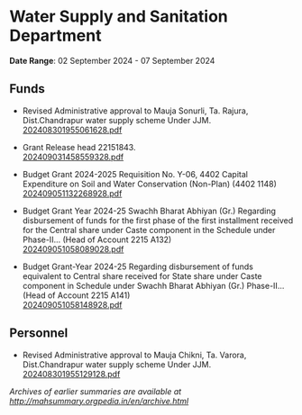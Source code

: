 # Water Supply and Sanitation Department

**Date Range**: 02 September 2024 - 07 September 2024


## Funds
- Revised Administrative approval to Mauja Sonurli, Ta. Rajura, Dist.Chandrapur water supply scheme Under JJM.\
  [202408301955061628.pdf](https://gr.maharashtra.gov.in/Site/Upload/Government%20Resolutions/English/202408301955061628.pdf)

- Grant Release head 22151843.\
  [202409031458559328.pdf](https://gr.maharashtra.gov.in/Site/Upload/Government%20Resolutions/English/202409031458559328.pdf)

- Budget Grant 2024-2025 Requisition No. Y-06, 4402 Capital Expenditure on Soil and Water Conservation (Non-Plan) (4402 1148)\
  [202409051132268928.pdf](https://gr.maharashtra.gov.in/Site/Upload/Government%20Resolutions/English/202409051132268928.pdf)

- Budget Grant Year 2024-25 Swachh Bharat Abhiyan (Gr.) Regarding disbursement of funds for the first phase of the first installment received for the Central share under Caste component in the Schedule under Phase-II... (Head of Account 2215 A132)\
  [202409051058089028.pdf](https://gr.maharashtra.gov.in/Site/Upload/Government%20Resolutions/English/202409051058089028.pdf)

- Budget Grant-Year 2024-25 Regarding disbursement of funds equivalent to Central share received for State share under Caste component in Schedule under Swachh Bharat Abhiyan (Gr.) Phase-II...(Head of Account 2215 A141)\
  [202409051058148928.pdf](https://gr.maharashtra.gov.in/Site/Upload/Government%20Resolutions/English/202409051058148928.pdf)

## Personnel
- Revised Administrative approval to Mauja Chikni, Ta. Varora, Dist.Chandrapur water supply scheme Under JJM.\
  [202408301955129128.pdf](https://gr.maharashtra.gov.in/Site/Upload/Government%20Resolutions/English/202408301955129128.pdf)


*Archives of earlier summaries are available at http://mahsummary.orgpedia.in/en/archive.html*